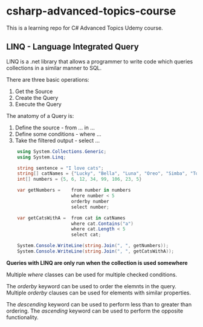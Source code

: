 # csharp-advanced-topics-course
This is a learning repo for C# Advanced Topics Udemy course.

## LINQ - Language Integrated Query
LINQ is a .net library that allows a programmer to write code which queries collections in a similar manner to SQL.

There are three basic operations:
1) Get the Source
2) Create the Query
3) Execute the Query

The anatomy of a Query is:
1) Define the source - from ... in ...
2) Define some conditions - where ...
3) Take the filtered output - select ...

```csharp
    using System.Collections.Generic;
    using System.Linq;

    string sentence = "I love cats";
    string[] catNames = {"Lucky", "Bella", "Luna", "Oreo", "Simba", "Toby", "Loki" };
    int[] numbers = {5, 6, 12, 34, 99, 106, 23, 5}

    var getNumbers =    from number in numbers
                        where number < 5
                        orderby number
                        select number;

    var getCatsWithA =  from cat in catNames
                        where cat.Contains("a")
                        where cat.Length < 5
                        select cat;

    System.Console.WriteLine(string.Join(", ", getNumbers));
    System.Console.WriteLine(string.Join(", ", getCatsWithA));
```

**Queries with LINQ are only run when the collection is used somewhere**

Multiple _where_ classes can be used for multiple checked conditions.

The _orderby_ keyword can be used to order the elemnts in the query.  Multiple _orderby_ clauses can be used for elements with similar properties.

The _descending_ keyword can be used to perform less than to greater than ordering.  The _ascending_ keyword can be used to perform the opposite functionality.